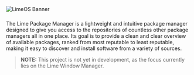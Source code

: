 <picture>
  <source media="(prefers-color-scheme: dark)" srcset=".github/banner_white.png">
  <source media="(prefers-color-scheme: light)" srcset=".github/banner_black.png">
  <img alt="LimeOS Banner">
</picture>

###

The Lime Package Manager is a lightweight and intuitive package manager designed to give you access to the repositories of countless other package managers all in one place. Its goal is to provide a clean and clear overview of available packages, ranked from most reputable to least reputable, making it easy to discover and install software from a variety of sources.

> **NOTE:** This project is not yet in development, as the focus currently lies on the Lime Window Manager.